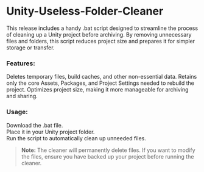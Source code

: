 # Unity-Useless-Folder-Cleaner

This release includes a handy .bat script designed to streamline the process of cleaning up a Unity project before archiving. By removing unnecessary files and folders, this script reduces project size and prepares it for simpler storage or transfer.

### Features:
Deletes temporary files, build caches, and other non-essential data.
Retains only the core Assets, Packages, and Project Settings needed to rebuild the project.
Optimizes project size, making it more manageable for archiving and sharing.

### Usage:
Download the .bat file. <br />
Place it in your Unity project folder. <br />
Run the script to automatically clean up unneeded files.



> **Note:** The cleaner will permanently delete files. If you want to modify the files, ensure you have backed up your project before running the cleaner.
